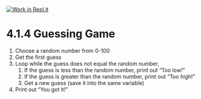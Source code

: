 [![Work in Repl.it](https://classroom.github.com/assets/work-in-replit-14baed9a392b3a25080506f3b7b6d57f295ec2978f6f33ec97e36a161684cbe9.svg)](https://classroom.github.com/online_ide?assignment_repo_id=2951055&assignment_repo_type=AssignmentRepo)
# 4.1.4 Guessing Game
1. Choose a random number from 0-100
2. Get the first guess
3. Loop while the guess does not equal the random number,
    1. If the guess is less than the random number, print out “Too low!”
    2. If the guess is greater than the random number, print out “Too high!”
    3. Get a new guess (save it into the same variable)
4. Print out “You got it!”
